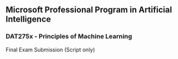 ## Microsoft Professional Program in Artificial Intelligence
### DAT275x - Principles of Machine Learning 
Final Exam Submission (Script only)
